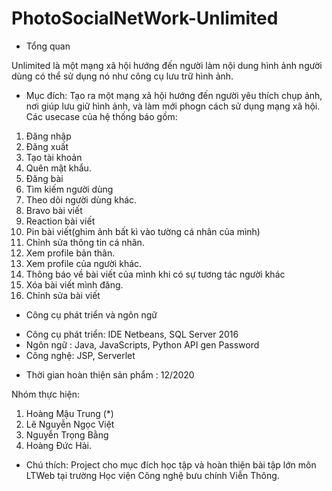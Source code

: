 # PhotoSocialNetWork-Unlimited

* Tổng quan

Unlimited là một mạng xã hội hướng đến người làm nội dung hình ảnh người dùng có thể sử dụng nó như công cụ lưu trữ hình ảnh.

+ Mục đích: Tạo ra một mạng xã hội hướng đến người yêu thích chụp ảnh, nơi giúp lưu giữ hình ảnh, và làm mới phogn cách sử dụng mạng xã hội.
Các usecase của hệ thống báo gồm:
1. Đăng nhập
2. Đăng xuất
3. Tạo tài khoản
4. Quên mật khẩu.
5. Đăng bài
6. Tìm kiếm người dùng
7. Theo dõi người dùng khác.
8. Bravo bài viết
9. Reaction bài viết
10. Pin bài viết(ghim ảnh bất kì vào tường cá nhân của mình)
11. Chỉnh sửa thông tin cá nhân.
12. Xem profile bản thân.
13. Xem profile của người khác.
14. Thông báo về bài viết của mình khi có sự tương tác người khác
15. Xóa bài viết mình đăng.
16. Chỉnh sửa bài viết

* Công cụ phát triển và ngôn ngữ
+ Công cụ phát triển: IDE Netbeans, SQL Server 2016
+ Ngôn ngữ : Java, JavaScripts, Python API gen Password
+ Công nghệ: JSP, Serverlet

* Thời gian hoàn thiện sản phẩm : 12/2020

Nhóm thực hiện:

1. Hoàng Mậu Trung (*) 
2. Lê Nguyễn Ngọc Việt
3. Nguyễn Trọng Bằng
4. Hoàng Đức Hải.

* Chú thích:
Project cho mục đích học tập và hoàn thiện bài tập lớn môn LTWeb tại trường Học viện Công nghệ bưu chính Viễn Thông.

